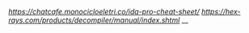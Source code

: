 _https://chatcafe.monocicloeletri.co/ida-pro-cheat-sheet/_
_https://hex-rays.com/products/decompiler/manual/index.shtml_
__
